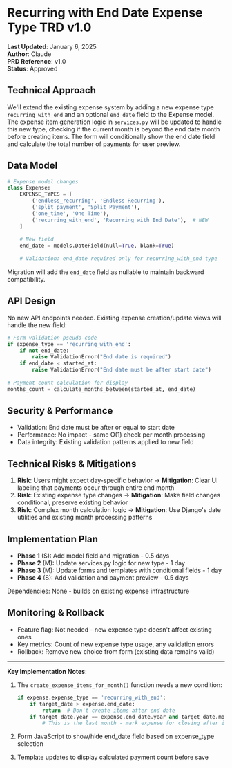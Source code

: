 # Recurring with End Date Expense Type TRD v1.0

**Last Updated**: January 6, 2025  
**Author**: Claude  
**PRD Reference**: v1.0  
**Status**: Approved

## Technical Approach

We'll extend the existing expense system by adding a new expense type `recurring_with_end` and an optional `end_date` field to the Expense model. The expense item generation logic in `services.py` will be updated to handle this new type, checking if the current month is beyond the end date month before creating items. The form will conditionally show the end date field and calculate the total number of payments for user preview.

## Data Model

```python
# Expense model changes
class Expense:
    EXPENSE_TYPES = [
        ('endless_recurring', 'Endless Recurring'),
        ('split_payment', 'Split Payment'),
        ('one_time', 'One Time'),
        ('recurring_with_end', 'Recurring with End Date'),  # NEW
    ]
    
    # New field
    end_date = models.DateField(null=True, blank=True)
    
    # Validation: end_date required only for recurring_with_end type
```

Migration will add the `end_date` field as nullable to maintain backward compatibility.

## API Design

No new API endpoints needed. Existing expense creation/update views will handle the new field:

```python
# Form validation pseudo-code
if expense_type == 'recurring_with_end':
    if not end_date:
        raise ValidationError("End date is required")
    if end_date < started_at:
        raise ValidationError("End date must be after start date")
    
# Payment count calculation for display
months_count = calculate_months_between(started_at, end_date)
```

## Security & Performance

- Validation: End date must be after or equal to start date
- Performance: No impact - same O(1) check per month processing
- Data integrity: Existing validation patterns applied to new field

## Technical Risks & Mitigations

1. **Risk**: Users might expect day-specific behavior → **Mitigation**: Clear UI labeling that payments occur through entire end month
2. **Risk**: Existing expense type changes → **Mitigation**: Make field changes conditional, preserve existing behavior
3. **Risk**: Complex month calculation logic → **Mitigation**: Use Django's date utilities and existing month processing patterns

## Implementation Plan

- **Phase 1** (S): Add model field and migration - 0.5 days
- **Phase 2** (M): Update services.py logic for new type - 1 day
- **Phase 3** (M): Update forms and templates with conditional fields - 1 day
- **Phase 4** (S): Add validation and payment preview - 0.5 days

Dependencies: None - builds on existing expense infrastructure

## Monitoring & Rollback

- Feature flag: Not needed - new expense type doesn't affect existing ones
- Key metrics: Count of new expense type usage, any validation errors
- Rollback: Remove new choice from form (existing data remains valid)

---

**Key Implementation Notes**:

1. The `create_expense_items_for_month()` function needs a new condition:

   ```python
   if expense.expense_type == 'recurring_with_end':
       if target_date > expense.end_date:
           return  # Don't create items after end date
       if target_date.year == expense.end_date.year and target_date.month == expense.end_date.month:
           # This is the last month - mark expense for closing after item creation
   ```

2. Form JavaScript to show/hide end_date field based on expense_type selection

3. Template updates to display calculated payment count before save
